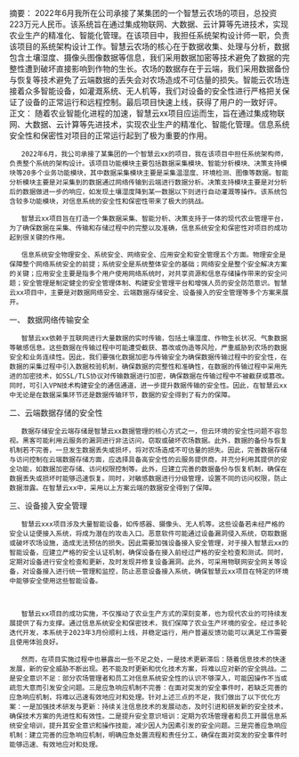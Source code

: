 
摘要：
  2022年6月我所在公司承接了某集团的一个智慧云农场的项目，总投资223万元人民币。该系统旨在通过集成物联网、大数据、云计算等先进技术，实现农业生产的精准化、智能化管理。在该项目中，我担任系统架构设计师一职，负责该项目的系统架构设计工作。智慧云农场的核心在于数据收集、处理与分析，数据包含土壤湿度、摄像头图像数据等信息，我们采用数据加密等技术避免了数据的完整性遭到破坏直接影响到作物的生长。农场的数据存在于云端，我们采用数据备份与恢复等技术避免了云端数据的丢失会对农场造成不可估量的损失。智能云农场连接着众多智能设备，如灌溉系统、无人机等，我们对设备的安全性进行严格把关保证了设备的正常运行和远程控制。最后项目快速上线，获得了用户的一致好评。
正文：
         随着农业智能化进程的加速，智慧云xx项目应运而生，旨在通过集成物联网、大数据、云计算等先进技术，实现农业生产的精准化、智能化管理。信息系统安全性和保密性对项目的正常运行起到了极为重要的作用。

       2022年6月，我公司承接了某集团的一个智慧云xx的项目，我在该项目中担任系统架构师，负责整个系统的架构设计。该项目功能模块主要包括数据采集模块、智能分析模块、决策支持模块等20多个业务功能模块，其中数据采集模块主要是采集温湿度、环境检测、图像等数据。智能分析模块主要是对采集到的数据通过网络传输到云端进行数据分析。决策支持模块主要是对分析后的数据做进一步的响应，如发现土壤湿度降到某一数据以下则进行自动灌溉等操作。该系统包含较多功能模块，对信息系统的安全性和保密性带来了极大的挑战。

       智慧云xx项目旨在打造一个集数据采集、智能分析、决策支持于一体的现代农业管理平台，为了确保数据在采集、传输和存储过程中的完整以及准确，信息系统安全和保密性对项目的成功起到很关键的作用。

       信息系统安全物理安全、系统安全、网络安全、应用安全和安全管理五个方面。物理安全是保障整个网络系统安全的前提；系统安全是系统整体安全的基础；网络安全是整个安全解决方案的关键；应用安全主要是指多个用户使用网络系统时，对共享资源和信息存储操作带来的安全问题；安全管理是制定健全的安全管理体制、构建安全管理平台和增强人员的安全防范意识。智慧云xx项目中，主要是对数据网络安全、云端数据存储安全、设备接入的安全管理等多个方案来展开。

一、 数据网络传输安全

       智慧云xx依赖于互联网进行大量数据的实时传输，包括土壤湿度、作物生长状况、气象数据等敏感信息。这些数据在传输过程中可能遭受截获、篡改或伪造等风险，严重威胁到农场的数据安全和业务连续性。因此，我们要强化数据加密与传输安全为确保数据传输过程中的安全性，在数据的采集过程中引入数据校验机制，确保数据的完整性和准确性，在数据的传输过程中采用先进的加密技术，如SSL/TLS协议对传输数据进行加密，确保数据在传输过程中不被截获或篡改。同时，可引入VPN技术构建安全的通信通道，进一步提升数据传输的安全性。因此，在智慧云xx中无论是在数据采集环节还是数据传输环节，数据的安全得到了有力的保障。

二、云端数据存储的安全性

       数据存储安全云端存储是智慧云xx数据管理的核心方式之一，但云环境的安全性问题不容忽视。黑客可能利用云服务的漏洞进行非法访问，窃取或破坏农场数据。此外，数据的备份与恢复机制若不完善，一旦发生数据丢失或损坏，将对农场造成不可估量的损失。因此，完善数据存储与访问控制在云端数据存储方面，应选择具备高安全性的云服务提供商，并充分利用其提供的安全功能，如数据加密存储、访问权限控制等。此外，应建立完善的数据备份与恢复机制，确保在数据丢失或损坏时能够迅速恢复。同时，对敏感数据进行分级管理，设置不同的访问权限，防止数据泄露。在智慧云xx中，采用以上方案云端的数据安全得到了保障。

三、设备接入安全管理

       智慧云xxx项目涉及大量智能设备，如传感器、摄像头、无人机等。这些设备若未经严格的安全认证便接入系统，将成为潜在的攻击入口。恶意软件可能通过设备漏洞侵入系统，窃取数据或破坏农场设施，造成无法预估的损失。因此需要加强设备接入安全管理，对于接入智慧云xx的智能设备，应建立严格的安全认证机制，确保设备在接入前经过严格的安全检查和测试。同时，定期对设备进行安全检查和更新，及时发现并修复设备漏洞。此外，可采用物联网安全网关等设备，对设备接入进行统一管理和监控，防止恶意设备接入系统，确保智慧云xx项目在特定的环境中能够安全使用这些智能设备。



       智慧云xx项目的成功实施，不仅推动了农业生产方式的深刻变革，也为现代农业的可持续发展提供了有力支撑。通过信息系统安全和保密技术，我们保障了农业生产环境的安全。经过多轮迭代开发，本系统于2023年3月份顺利上线，并稳定运行，用户普遍反馈功能可以满足工作需要且使用体验良好。

       然而，在项目实施过程中也暴露出一些不足之处，一是技术更新滞后：随着信息技术的快速发展，新的安全威胁不断出现。若不能及时更新和优化技术方案，将难以应对新的安全挑战。二是安全意识不足：部分农场管理者和员工对信息系统安全性的认识不够深入，可能因操作不当或疏忽大意而引发安全问题。三是应急响应机制不完善：在面对突发的安全事件时，若缺乏完善的应急响应机制，将难以迅速有效地应对和处理。针对上述三点的不足，我们做出了以下优化方案：一是加强技术研发与更新：持续关注信息技术的发展动态，及时引进和研发新的安全技术，确保技术方案的先进性和有效性。二是提升安全意识培训：定期为农场管理者和员工开展信息系统安全培训，提升其安全意识和操作技能，减少因人为因素引发的安全问题。三是完善应急响应机制：建立完善的应急响应机制，明确应急处置流程和责任分工，确保在面对突发的安全事件时能够迅速、有效地应对和处理。